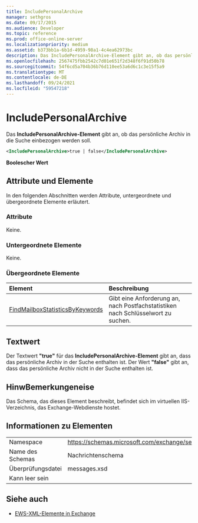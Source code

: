 ```yaml
---
title: IncludePersonalArchive
manager: sethgros
ms.date: 09/17/2015
ms.audience: Developer
ms.topic: reference
ms.prod: office-online-server
ms.localizationpriority: medium
ms.assetid: b373bb1a-6b1d-4959-98a1-4c4ea62973bc
description: Das IncludePersonalArchive-Element gibt an, ob das persönliche Archiv in die Suche einbezogen werden soll.
ms.openlocfilehash: 2567475fbb2542c7d01e651f2d348f6f91d50b78
ms.sourcegitcommit: 54f6cd5a704b36b76d110ee53a6d6c1c3e15f5a9
ms.translationtype: MT
ms.contentlocale: de-DE
ms.lasthandoff: 09/24/2021
ms.locfileid: "59547218"
---
```

# <a name="includepersonalarchive"></a>IncludePersonalArchive

Das **IncludePersonalArchive-Element** gibt an, ob das persönliche Archiv in die Suche einbezogen werden soll. 
  
```XML
<IncludePersonalArchive>true | false</IncludePersonalArchive>
```

 **Boolescher Wert**
## <a name="attributes-and-elements"></a>Attribute und Elemente

In den folgenden Abschnitten werden Attribute, untergeordnete und übergeordnete Elemente erläutert.
  
### <a name="attributes"></a>Attribute

Keine.
  
### <a name="child-elements"></a>Untergeordnete Elemente

Keine.
  
### <a name="parent-elements"></a>Übergeordnete Elemente

|**Element**|**Beschreibung**|
|:-----|:-----|
|[FindMailboxStatisticsByKeywords](findmailboxstatisticsbykeywords.md) <br/> |Gibt eine Anforderung an, nach Postfachstatistiken nach Schlüsselwort zu suchen.  <br/> |
   
## <a name="text-value"></a>Textwert

Der Textwert **"true"** für das **IncludePersonalArchive-Element** gibt an, dass das persönliche Archiv in der Suche enthalten ist. Der Wert **"false"** gibt an, dass das persönliche Archiv nicht in der Suche enthalten ist. 
  
## <a name="remarks"></a>HinwBemerkungeneise

Das Schema, das dieses Element beschreibt, befindet sich im virtuellen IIS-Verzeichnis, das Exchange-Webdienste hostet.
  
## <a name="element-information"></a>Informationen zu Elementen

|||
|:-----|:-----|
|Namespace  <br/> |https://schemas.microsoft.com/exchange/services/2006/messages  <br/> |
|Name des Schemas  <br/> |Nachrichtenschema  <br/> |
|Überprüfungsdatei  <br/> |messages.xsd  <br/> |
|Kann leer sein  <br/> ||
   
## <a name="see-also"></a>Siehe auch



- [EWS-XML-Elemente in Exchange](ews-xml-elements-in-exchange.md)

